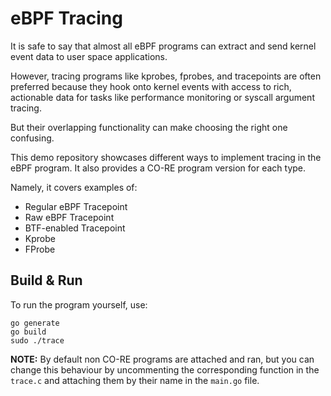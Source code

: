 # eBPF Tracing

It is safe to say that almost all eBPF programs can extract and send kernel event data to user space applications.

However, tracing programs like kprobes, fprobes, and tracepoints are often preferred because they hook onto kernel events with access to rich, actionable data for tasks like performance monitoring or syscall argument tracing.

But their overlapping functionality can make choosing the right one confusing.

This demo repository showcases different ways to implement tracing in the eBPF program. It also provides a CO-RE program version for each type. 

Namely, it covers examples of:

- Regular eBPF Tracepoint
- Raw eBPF Tracepoint
- BTF-enabled Tracepoint
- Kprobe
- FProbe

## Build & Run

To run the program yourself, use:

```
go generate
go build
sudo ./trace
```

**NOTE:** By default non CO-RE programs are attached and ran, but you can change this behaviour by uncommenting the corresponding function in the `trace.c` and attaching them by their name in the `main.go` file.
